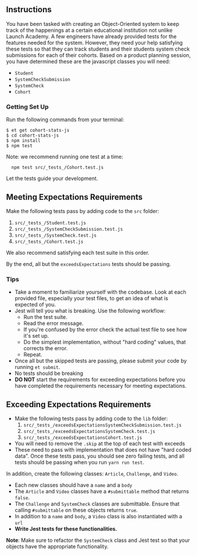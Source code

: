 ## Instructions

You have been tasked with creating an Object-Oriented system to keep track of
the happenings at a certain educational institution not unlike Launch Academy. A few engineers have already provided tests for the features needed for the system. However, they need your help satisfying these tests so that they can track students and their students system check submissions for each of their cohorts. Based on a product planning session, you have determined these are the javascript classes you will need:

* `Student`
* `SystemCheckSubmission`
* `SystemCheck`
* `Cohort`

### Getting Set Up

Run the following commands from your terminal:

```
$ et get cohort-stats-js
$ cd cohort-stats-js
$ npm install
$ npm test
```

Note: we recommend running one test at a time:

```
  npm test src/_tests_/Cohort.test.js
```

Let the tests guide your development.

## Meeting Expectations Requirements

Make the following tests pass by adding code to the `src` folder:

1. `src/_tests_/Student.test.js`
2. `src/_tests_/SystemCheckSubmission.test.js`
3. `src/_tests_/SystemCheck.test.js`
4. `src/_tests_/Cohort.test.js`

We also recommend satisfying each test suite in this order.

By the end, all but the `exceedsExpectations` tests should be passing.

### Tips

* Take a moment to familiarize yourself with the codebase. Look at each provided file, especially your test files, to get an idea of what is expected of you.
* Jest will tell you what is breaking. Use the following workflow:
  - Run the test suite.
  - Read the error message.
  - If you're confused by the error check the actual test file to see how it's set up.
  - Do the simplest implementation, without "hard coding" values, that corrects the error.
  - Repeat.
* Once all but the skipped tests are passing, please submit your code by running `et submit`.
* No tests should be breaking
* **DO NOT** start the requirements for exceeding expectations before you have completed the requirements necessary for meeting expectations.

## Exceeding Expectations Requirements

* Make the following tests pass by adding code to the `lib` folder:
    1. `src/_tests_/exceedsExpectationsSystemCheckSubmission.test.js`
    2. `src/_tests_/exceedsExpectationsSystemCheck.test.js`
    3. `src/_tests_/exceedsExpectationsCohort.test.js`
* You will need to remove the `.skip` at the top of each test with exceeds
* These need to pass with implementation that does not have "hard coded data". Once these tests pass, you should see zero failing tests, and all tests should be passing when you run `yarn run test`.

In addition, create the following classes: `Article`, `Challenge`, and `Video`.

* Each new classes should have a `name` and a `body`
* The `Article` and `Video` classes have a `#submittable` method that returns `false`.
* The `Challenge` and `SystemCheck` classes are submittable. Ensure that calling `#submittable` on these objects returns `true`.
* In addition to a `name` and `body`, a `Video` class is also instantiated with a `url`
* **Write Jest tests for these functionalities.**

__Note__: Make sure to refactor the `SystemCheck` class and Jest test so that your objects have the appropriate functionality.
